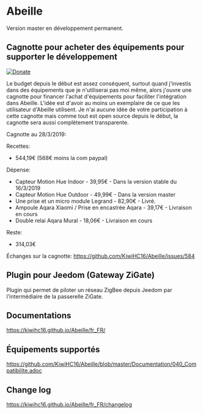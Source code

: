 # Abeille

Version master en développement permanent.

## Cagnotte pour acheter des équipements pour supporter le développement

[![Donate](https://img.shields.io/badge/Donate-PayPal-green.svg)](https://paypal.me/KiwiHC16)

Le budget depuis le début est assez conséquent, surtout quand j'investis dans des équipements que je n'utiliserai pas moi même, alors j'ouvre une cagnotte pour financer l'achat d'équipements pour faciliter l'intégration dans Abeille. L'idée est d'avoir au moins un exemplaire de ce que les utilisateur d'Abeille utilisent.
Je n'ai aucune idée de votre participation à cette cagnotte mais comme tout est open source depuis le début, la cagnotte sera aussi complètement transparente.

Cagnotte au 28/3/2019: 

Recettes:

* 544,19€ (568€ moins la com paypal)

Dépense: 

* Capteur Motion Hue Indoor - 39,95€ - Dans la version stable du 16/3/2019
* Capteur Motion Hue Outdoor - 49,99€ - Dans la version master
* Une prise et un micro module Legrand - 82,90€ - Livré.
* Ampoule Aqara Xiaomi / Prise en encastrée Aqara - 39,17€  - Livraison en cours
* Double relai Aqara Mural - 18,06€ - Livraison en cours

Reste:

* 314,03€

Échanges sur la cagnotte: https://github.com/KiwiHC16/Abeille/issues/584

## Plugin pour Jeedom (Gateway ZiGate)

Plugin qui permet de piloter un réseau ZigBee depuis Jeedom par l'intermédiaire de la passerelle ZiGate.

## Documentations

https://kiwihc16.github.io/Abeille/fr_FR/

## Équipements supportés

https://github.com/KiwiHC16/Abeille/blob/master/Documentation/040_Compatibilite.adoc

## Change log

https://kiwihc16.github.io/Abeille/fr_FR/changelog
